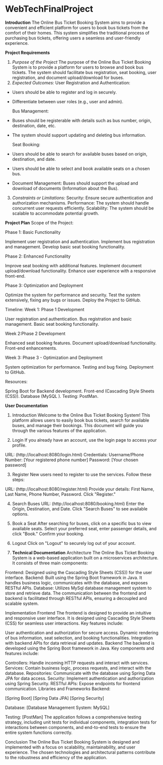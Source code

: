 # WebTechFinalProject
**Introduction**
The Online Bus Ticket Booking System aims to provide a convenient and efficient platform for users to book bus tickets from the comfort of their homes. This system simplifies the traditional process of purchasing bus tickets, offering users a seamless and user-friendly experience.

 **Project Requirements**
 1. _Purpose of the Project_
 The purpose of the Online Bus Ticket Booking System is to provide a platform for users to browse and book bus tickets. The system should facilitate bus registration, seat booking, user registration, and document upload/download for buses.
2. _Expected Outcomes:_
   User Registration and Authentication:
- Users should be able to register and log in securely.
- Differentiate between user roles (e.g., user and admin).
  
  Bus Management:
- Buses should be registerable with details such as bus number, origin, destination, date, etc.
- The system should support updating and deleting bus information.
  
  Seat Booking:
- Users should be able to search for available buses based on origin, destination, and date.
- Users should be able to select and book available seats on a chosen bus.
  
- Document Management:
Buses should support the upload and download of documents (Information about the Bus).

3. _Constraints or Limitations:_
Security: Ensure secure authentication and authorization mechanisms.
Performance: The system should handle concurrent user requests efficiently.
Scalability: The system should be scalable to accommodate potential growth.

**Project Plan**
Scope of the Project:

Phase 1: Basic Functionality

Implement user registration and authentication.
Implement bus registration and management.
Develop basic seat booking functionality.


Phase 2: Enhanced Functionality

Improve seat booking with additional features.
Implement document upload/download functionality.
Enhance user experience with a responsive front-end.

Phase 3: Optimization and Deployment

Optimize the system for performance and security.
Test the system extensively, fixing any bugs or issues.
Deploy the Project to GitHub.

Timeline:
Week 1: Phase 1 Development


User registration and authentication.
Bus registration and basic management.
Basic seat booking functionality.

Week 2:Phase 2 Development

Enhanced seat booking features.
Document upload/download functionality.
Front-end enhancements.

Week 3: Phase 3 - Optimization and Deployment


System optimization for performance.
Testing and bug fixing.
Deployment to GitHub.


Resources:


Spring Boot for Backend development.
Front-end (Cascading Style Sheets (CSS)).
Database (MySQL ).
Testing: PostMan. 


 **User Documentation**
   
   1. Introduction <a name="introduction"></a>
Welcome to the Online Bus Ticket Booking System! This platform allows users to easily book bus tickets, search for available buses, and manage their bookings. This document will guide you through the various features of the application.

2. Login <a name="login"></a>
If you already have an account, use the login page to access your profile.

URL: (http://localhost:8080/login.html)
Credentials:
Username/Phone Number: [Your registered phone number]
Password: [Your chosen password]

3. Register <a name="register"></a>
New users need to register to use the services. Follow these steps:

URL: (http://localhost:8080/register.html)
Provide your details: First Name, Last Name, Phone Number, Password.
Click "Register."

4. Search Buses <a name="search-buses"></a>
URL: (http://localhost:8080/booking.html)
Enter the Origin, Destination, and Date.
Click "Search Buses" to see available options.

5. Book a Seat <a name="book-a-seat"></a>
After searching for buses, click on a specific bus to view available seats.
Select your preferred seat, enter passenger details, and click "Book."
Confirm your booking.

6.  Logout <a name="logout"></a>
Click on "Logout" to securely log out of your account.


6. **Technical Documentation**
   Architecture
The Online Bus Ticket Booking System is a web-based application built on a microservices architecture. It consists of three main components:

Frontend: Designed using the Cascading Style Sheets (CSS)) for the user interface.
Backend: Built using the Spring Boot framework in Java. It handles business logic, communicates with the database, and exposes RESTful APIs.
Database: Utilizes  MySql  database management system to store and retrieve data.
The communication between the frontend and backend is facilitated through RESTful APIs, ensuring a decoupled and scalable system.

Implementation
Frontend
The frontend is designed to provide an intuitive and responsive user interface. It is designed using Cascading Style Sheets (CSS) for seamless user interactions. Key features include:

User authentication and authorization for secure access.
Dynamic rendering of bus information, seat selection, and booking functionalities.
Integration with backend APIs for data retrieval and updates.
Backend
The backend is developed using the Spring Boot framework in Java. Key components and features include:

Controllers: Handle incoming HTTP requests and interact with services.
Services: Contain business logic, process requests, and interact with the database.
Repositories: Communicate with the database using Spring Data JPA for data access.
Security: Implement authentication and authorization using Spring Security.
RESTful APIs: Expose endpoints for frontend communication.
Libraries and Frameworks
Backend:

[Spring Boot]
[Spring Data JPA]
[Spring Security]

Database: [Database Management System: MySQL]


Testing: [PostMan]
The application follows a comprehensive testing strategy, including unit tests for individual components, integration tests for interactions between components, and end-to-end tests to ensure the entire system functions correctly.


Conclusion
The Online Bus Ticket Booking System is designed and implemented with a focus on scalability, maintainability, and user experience. The chosen technologies and architectural patterns contribute to the robustness and efficiency of the application.
